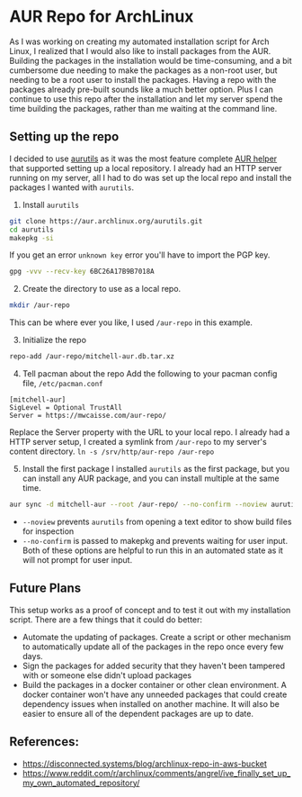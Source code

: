 # AUR Repo for ArchLinux

As I was working on creating my automated installation script for Arch Linux, I realized that I would also like to
install packages from the AUR. Building the packages in the installation would be time-consuming, and a bit cumbersome
due needing to make the packages as a non-root user, but needing to be a root user to install the packages. Having
a repo with the packages already pre-built sounds like a much better option. Plus I can continue to use this repo
after the installation and let my server spend the time building the packages, rather than me waiting at the command line.

## Setting up the repo

I decided to use [aurutils](https://github.com/AladW/aurutils) as it was the most feature complete [AUR helper](https://wiki.archlinux.org/index.php/AUR_helpers#Comparison_tables)
that supported setting up a local repository. I already had an HTTP server running on my server, all I had to do
was set up the local repo and install the packages I wanted with `aurutils`.

1. Install `aurutils`
```bash
git clone https://aur.archlinux.org/aurutils.git
cd aurutils
makepkg -si
```

If you get an error `unknown key` error you'll have to import the PGP key.
```bash
gpg -vvv --recv-key 6BC26A17B9B7018A
```

2. Create the directory to use as a local repo. 
```bash
mkdir /aur-repo
```

This can be where ever you like, I used `/aur-repo` in this example.

3. Initialize the repo
```bash
repo-add /aur-repo/mitchell-aur.db.tar.xz 
```

4. Tell pacman about the repo
Add the following to your pacman config file, `/etc/pacman.conf`
```text
[mitchell-aur]
SigLevel = Optional TrustAll
Server = https://mwcaisse.com/aur-repo/
```

Replace the Server property with the URL to your local repo. I already had a HTTP server setup, I created a symlink from
`/aur-repo` to my server's content directory. `ln -s /srv/http/aur-repo /aur-repo`

5. Install the first package
I installed `aurutils` as the first package, but you can install any AUR package, and you can install multiple at the same time.
```bash
aur sync -d mitchell-aur --root /aur-repo/ --no-confirm --noview aurutils
```
* `--noview` prevents `aurutils` from opening a text editor to show build files for inspection
* `--no-confirm` is passed to makepkg and prevents waiting for user input.
Both of these options are helpful to run this in an automated state as it will not prompt for user input.

## Future Plans
This setup works as a proof of concept and to test it out with my installation script. There are a few things that it could
do better:

* Automate the updating of packages. Create a script or other mechanism to automatically update all of the packages in the repo
once every few days.
* Sign the packages for added security that they haven't been tampered with or someone else didn't upload packages
* Build the packages in a docker container or other clean environment. A docker container won't have any unneeded packages
that could create dependency issues when installed on another machine. It will also be easier to ensure all of the 
dependent packages are up to date.

## References:
* https://disconnected.systems/blog/archlinux-repo-in-aws-bucket
* https://www.reddit.com/r/archlinux/comments/angrel/ive_finally_set_up_my_own_automated_repository/